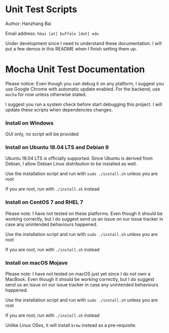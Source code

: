 # Unit Test Scripts

Author: Hanzhang Bai

Email address: `hbai [at] buffalo [dot] edu`

Under development since I need to understand these documentation. I will put a few demos in this README when I finish setting them up.

# Mocha Unit Test Documentation

Please notice: Even though you can debug it on any platform, I suggest you use Google Chrome with automatic update enabled. For the backend, use `mocha` for now unless otherwise stated.

I suggest you run a system check before start debugging this project. I will update these scripts when dependencies changes.

### Install on Windows

GUI only, no script will be provided

### Install on Ubuntu 18.04 LTS and Debian 9
Ubuntu 18.04 LTS is officially supported. Since Ubuntu is derived from Debian, I allow Debian Linux distribution to be installed as well.

Use the installation script and run with `sudo ./install.sh` unless you are root

If you are root, run with `./install.sh` instead

### Install on CentOS 7 and RHEL 7
Please note: I have not tested on these platforms. Even though it should be working correctly, but I do suggest send us an issue on our issue tracker in case any unintended behaviours happened.

Use the installation script and run with `sudo ./install.sh` unless you are root

If you are root, run with `./install.sh` instead

### Install on macOS Mojave
Please note: I have not tested on macOS just yet since I do not own a MacBook. Even though it should be working correctly, but I do suggest send us an issue on our issue tracker in case any unintended behaviours happened.

Use the installation script and run with `sudo ./install.sh` unless you are root

If you are root, run with `./install.sh` instead

Unlike Linux OSes, it will install `brew` instead as a pre-requisite.